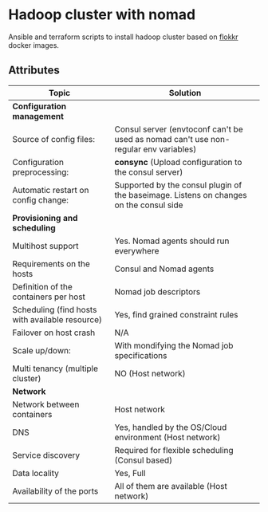 # Hadoop cluster with nomad

Ansible and terraform scripts to install hadoop cluster based on [flokkr](https://github.com/flokkr/flokkr) docker images.

## Attributes
| Topic                                    | Solution                                 |
| ---------------------------------------- | ---------------------------------------- |
| __Configuration management__             |                                          |
| Source of config files:                  | Consul server (envtoconf can't be used as nomad can't use non-regular env variables) |
| Configuration preprocessing:             | **consync** (Upload configuration to the consul server) |
| Automatic restart on config change:      | Supported by the consul plugin of the baseimage. Listens on changes on the consul side |
| __Provisioning and scheduling__          |                                          |
| Multihost support                        | Yes. Nomad agents should run everywhere  |
| Requirements on the hosts                | Consul and Nomad agents                  |
| Definition of the containers per host    | Nomad job descriptors                    |
| Scheduling (find hosts with available resource) | Yes, find grained constraint rules       |
| Failover on host crash                   | N/A                                      |
| Scale up/down:                           | With mondifying the Nomad job specifications |
| Multi tenancy (multiple cluster)         | NO (Host network)                        |
| __Network__                              |                                          |
| Network between containers               | Host network                             |
| DNS                                      | Yes, handled by the OS/Cloud environment (Host network) |
| Service discovery                        | Required for flexible scheduling (Consul based) |
| Data locality                            | Yes, Full                                |
| Availability of the ports                | All of them are available (Host network) |
